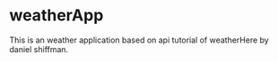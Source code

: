 # weatherApp
This is an weather application based on api tutorial of weatherHere by daniel shiffman.
